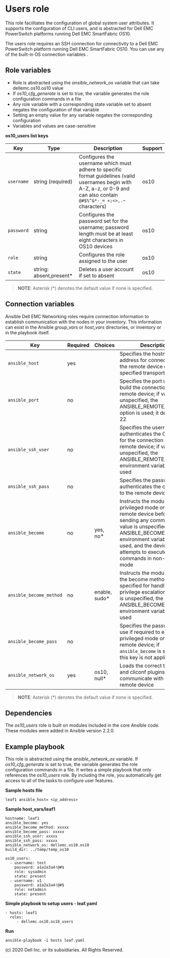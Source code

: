 Users role
==========

This role facilitates the configuration of global system user attributes. It supports the configuration of CLI users, and is abstracted for Dell EMC PowerSwitch platforms running Dell EMC SmartFabric OS10.

The users role requires an SSH connection for connectivity to a Dell EMC PowerSwitch platform running Dell EMC SmartFabric OS10. You can use any of the built-in OS connection variables .

Role variables
--------------

- Role is abstracted using the *ansible_network_os* variable that can take dellemc.os10.os10 value
- If *os10_cfg_generate* is set to true, the variable generates the role configuration commands in a file
- Any role variable with a corresponding state variable set to absent negates the configuration of that variable
- Setting an empty value for any variable negates the corresponding configuration
- Variables and values are case-sensitive

**os10_users list keys**

| Key        | Type                      | Description                                             | Support               |
|------------|---------------------------|---------------------------------------------------------|-----------------------|
| ``username`` | string (required)         | Configures the username which must adhere to specific format guidelines (valid usernames begin with A-Z, a-z, or 0-9 and can also contain `@#$%^&*-_= +;<>,.~` characters) | os10 |
| ``password`` | string                    | Configures the password set for the username; password length must be at least eight characters in OS10 devices | os10 |
| ``role`` | string                    | Configures the role assigned to the user | os10 |
| ``state`` | string: absent,present\*     | Deletes a user account if set to absent  | os10 |

> **NOTE**: Asterisk (\*) denotes the default value if none is specified.

Connection variables
--------------------

Ansible Dell EMC Networking roles require connection information to establish communication with the nodes in your inventory. This information can exist in the Ansible *group_vars* or *host_vars* directories, or inventory or in the playbook itself.

| Key         | Required | Choices    | Description                                         |
|-------------|----------|------------|-----------------------------------------------------|
| ``ansible_host`` | yes      |            | Specifies the hostname or address for connecting to the remote device over the specified transport |
| ``ansible_port`` | no       |            | Specifies the port used to build the connection to the remote device; if value is unspecified, the ANSIBLE_REMOTE_PORT option is used; it defaults to 22 |
| ``ansible_ssh_user`` | no       |            | Specifies the username that authenticates the CLI login for the connection to the remote device; if value is unspecified, the ANSIBLE_REMOTE_USER environment variable value is used  |
| ``ansible_ssh_pass`` | no       |            | Specifies the password that authenticates the connection to the remote device  |
| ``ansible_become`` | no       | yes, no\*   | Instructs the module to enter privileged mode on the remote device before sending any commands; if value is unspecified, the ANSIBLE_BECOME environment variable value is used, and the device attempts to execute all commands in non-privileged mode |
| ``ansible_become_method`` | no       | enable, sudo\*   | Instructs the module to allow the become method to be specified for handling privilege escalation; if value is unspecified, the ANSIBLE_BECOME_METHOD environment variable value is used |
| ``ansible_become_pass`` | no       |            | Specifies the password to use if required to enter privileged mode on the remote device; if ``ansible_become`` is set to no this key is not applicable |
| ``ansible_network_os`` | yes      | os10, null\*  | Loads the correct terminal and cliconf plugins to communicate with the remote device |

> **NOTE**: Asterisk (\*) denotes the default value if none is specified.

Dependencies
------------

The *os10_users* role is built on modules included in the core Ansible code. These modules were added in Ansible version 2.2.0.

Example playbook
----------------

This role is abstracted using the *ansible_network_os* variable. If *os10_cfg_generate* is set to true, the variable generates the role configuration commands in a file. It writes a simple playbook that only references the *os10_users* role. By including the role, you automatically get access to all of the tasks to configure user features.

**Sample hosts file**

    leaf1 ansible_host= <ip_address>

**Sample host_vars/leaf1**

    hostname: leaf1
    ansible_become: yes
    ansible_become_method: xxxxx
    ansible_become_pass: xxxxx
    ansible_ssh_user: xxxxx
    ansible_ssh_pass: xxxxx
    ansible_network_os: dellemc.os10.os10
    build_dir: ../temp/temp_os10

    os10_users:
      - username: test
        password: a1a2a3a4!@#$
        role: sysadmin
        state: present
      - username: u1
        password: a1a2a3a4!@#$
        role: netadmin
        state: present

**Simple playbook to setup users - leaf.yaml**

    - hosts: leaf1
      roles:
         - dellemc.os10.os10_users

**Run**

    ansible-playbook -i hosts leaf.yaml

(c) 2020 Dell Inc. or its subsidiaries. All Rights Reserved.
